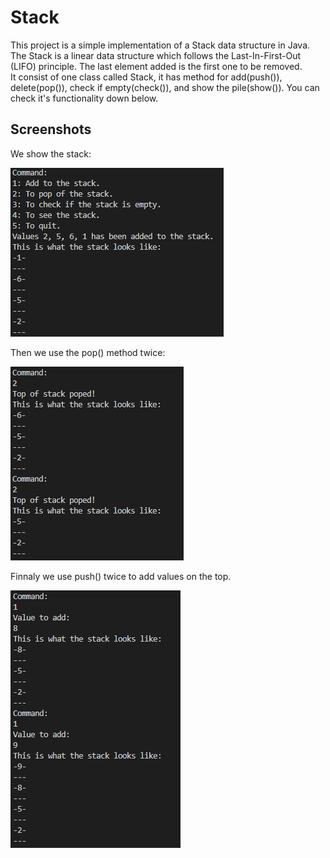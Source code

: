 # Stack

This project is a simple implementation of a Stack data structure in Java. The Stack is a linear data structure which follows the Last-In-First-Out (LIFO) principle. The last element added is the first one to be removed.  
It consist of one class called Stack, it has method for add(push()), delete(pop()), check if empty(check()), and show the pile(show()). You can check it's functionality down below.



## Screenshots

We show the stack:

  <img src="screenshots/stack1.png" />
  
Then we use the pop() method twice:

  <img src="screenshots/stack2.png"  /> 

Finnaly we use push() twice to add values on the top.
  
  <img src="screenshots/stack3.png"  /> 


